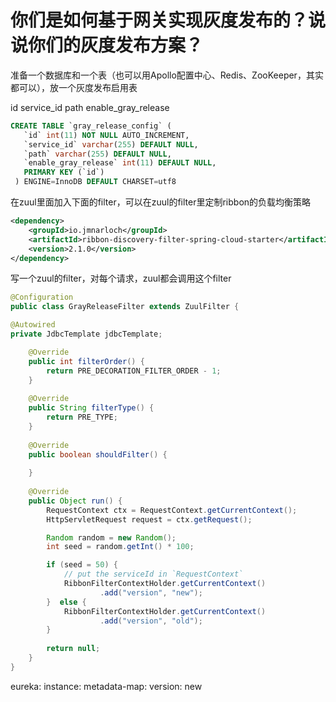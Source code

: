 # 你们是如何基于网关实现灰度发布的？说说你们的灰度发布方案？

准备一个数据库和一个表（也可以用Apollo配置中心、Redis、ZooKeeper，其实都可以），放一个灰度发布启用表

id service_id path enable_gray_release

```sql
CREATE TABLE `gray_release_config` (
   `id` int(11) NOT NULL AUTO_INCREMENT,
   `service_id` varchar(255) DEFAULT NULL,
   `path` varchar(255) DEFAULT NULL,
   `enable_gray_release` int(11) DEFAULT NULL,
   PRIMARY KEY (`id`)
 ) ENGINE=InnoDB DEFAULT CHARSET=utf8
```


在zuul里面加入下面的filter，可以在zuul的filter里定制ribbon的负载均衡策略

```xml
<dependency>
    <groupId>io.jmnarloch</groupId>
    <artifactId>ribbon-discovery-filter-spring-cloud-starter</artifactId>
    <version>2.1.0</version>
</dependency>
```


写一个zuul的filter，对每个请求，zuul都会调用这个filter
```java
@Configuration
public class GrayReleaseFilter extends ZuulFilter {

@Autowired
private JdbcTemplate jdbcTemplate;

    @Override
    public int filterOrder() {
        return PRE_DECORATION_FILTER_ORDER - 1;
    }
 
    @Override
    public String filterType() {
        return PRE_TYPE;
    }
 
    @Override
    public boolean shouldFilter() {
    	
    }
 
    @Override
    public Object run() {
        RequestContext ctx = RequestContext.getCurrentContext();
        HttpServletRequest request = ctx.getRequest();

        Random random = new Random();
        int seed = random.getInt() * 100;

        if (seed = 50) {
            // put the serviceId in `RequestContext`
            RibbonFilterContextHolder.getCurrentContext()
                    .add("version", "new");
        }  else {
            RibbonFilterContextHolder.getCurrentContext()
                    .add("version", "old");
        }
        
        return null;
    }
}
```

eureka: instance: metadata-map: version: new